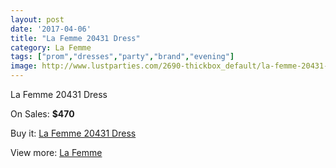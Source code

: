 ```yaml
---
layout: post
date: '2017-04-06'
title: "La Femme 20431 Dress"
category: La Femme
tags: ["prom","dresses","party","brand","evening"]
image: http://www.lustparties.com/2690-thickbox_default/la-femme-20431-dress.jpg
---
```

La Femme 20431 Dress

On Sales: **$470**
<a href="https://www.lustparties.com/en/la-femme/884-la-femme-20431-dress.html"><amp-img layout="responsive" width="600" height="600" src="//www.lustparties.com/2690-thickbox_default/la-femme-20431-dress.jpg" alt="La Femme 20431 Dress 0" /></a>
<a href="https://www.lustparties.com/en/la-femme/884-la-femme-20431-dress.html"><amp-img layout="responsive" width="600" height="600" src="//www.lustparties.com/2691-thickbox_default/la-femme-20431-dress.jpg" alt="La Femme 20431 Dress 1" /></a>

Buy it: [La Femme 20431 Dress](https://www.lustparties.com/en/la-femme/884-la-femme-20431-dress.html "La Femme 20431 Dress")

View more: [La Femme](https://www.lustparties.com/en/4-la-femme "La Femme")